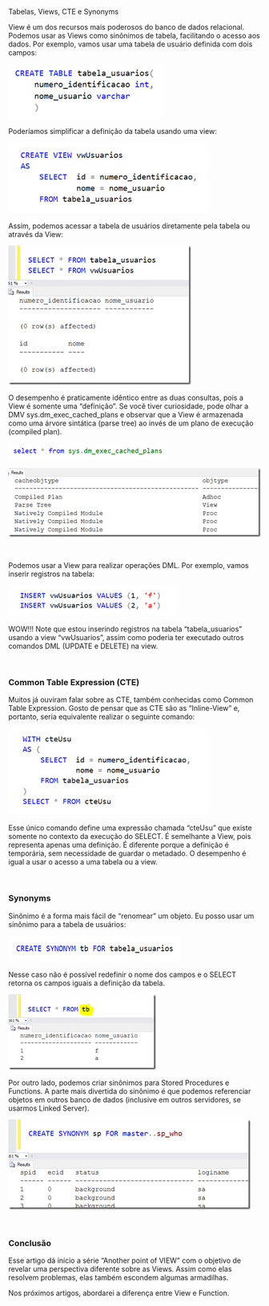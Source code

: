 <a link='https://blogs.msdn.microsoft.com/fcatae/2016/07/12/tabelas-views-cte-e-synonyms/'>Tabelas, Views, CTE e Synonyms</a>
<p>View é um dos recursos mais poderosos do banco de dados relacional. Podemos usar as Views como sinônimos de tabela, facilitando o acesso aos dados. Por exemplo, vamos usar uma tabela de usuário definida com dois campos:</p> <p><a href="images\image357.png"><img title="image" style="border-top: 0px;border-right: 0px;border-bottom: 0px;padding-top: 0px;padding-left: 0px;border-left: 0px;padding-right: 0px" border="0" alt="image" src="images\image_thumb254.png" width="310" height="109"></a></p> <p>Poderíamos simplificar a definição da tabela usando uma view:</p> <p><a href="images\image358.png"><img title="image" style="border-top: 0px;border-right: 0px;border-bottom: 0px;padding-top: 0px;padding-left: 0px;border-left: 0px;padding-right: 0px" border="0" alt="image" src="images\image_thumb255.png" width="398" height="141"></a></p> <p>Assim, podemos acessar a tabela de usuários diretamente pela tabela ou através da View:</p> <p><a href="images\image359.png"><img title="image" style="border-top: 0px;border-right: 0px;border-bottom: 0px;padding-top: 0px;padding-left: 0px;border-left: 0px;padding-right: 0px" border="0" alt="image" src="images\image_thumb256.png" width="365" height="278"></a></p> <p>O desempenho é praticamente idêntico entre as duas consultas, pois a View é somente uma “definição”. Se você tiver curiosidade, pode olhar a DMV sys.dm_exec_cached_plans e observar que a View é armazenada como uma árvore sintática (parse tree) ao invés de um plano de execução (compiled plan). </p> <p><a href="images\image360.png"><img title="image" style="border-top: 0px;border-right: 0px;border-bottom: 0px;padding-top: 0px;padding-left: 0px;border-left: 0px;padding-right: 0px" border="0" alt="image" src="images\image_thumb257.png" width="320" height="33"></a></p> <p><a href="images\image363.png"><img title="image" style="border-top: 0px;border-right: 0px;border-bottom: 0px;padding-top: 0px;padding-left: 0px;border-left: 0px;padding-right: 0px" border="0" alt="image" src="images\image_thumb258.png" width="531" height="138"></a></p> <p>&nbsp;</p> <p>Podemos usar a View para realizar operações DML. Por exemplo, vamos inserir registros na tabela:</p> <p><a href="images\image364.png"><img title="image" style="border-top: 0px;border-right: 0px;border-bottom: 0px;padding-top: 0px;padding-left: 0px;border-left: 0px;padding-right: 0px" border="0" alt="image" src="images\image_thumb259.png" width="335" height="62"></a></p> <p>WOW!!! Note que estou inserindo registros na tabela “tabela_usuarios” usando a view “vwUsuarios”, assim como poderia ter executado outros comandos DML (UPDATE e DELETE) na view.</p> <p>&nbsp;</p> <h3>Common Table Expression (CTE)</h3> <p>Muitos já ouviram falar sobre as CTE, também conhecidas como Common Table Expression. Gosto de pensar que as CTE são as “Inline-View” e, portanto, seria equivalente realizar o seguinte comando:</p> <p><a href="images\image365.png"><img title="image" style="border-top: 0px;border-right: 0px;border-bottom: 0px;padding-top: 0px;padding-left: 0px;border-left: 0px;padding-right: 0px" border="0" alt="image" src="images\image_thumb260.png" width="400" height="174"></a></p> <p>Esse único comando define uma expressão chamada “cteUsu” que existe somente no contexto da execução do SELECT. É semelhante a View, pois representa apenas uma definição. É diferente porque a definição é temporária, sem necessidade de guardar o metadado. O desempenho é igual a usar o acesso a uma tabela ou a view. </p> <p>&nbsp;</p> <h3>Synonyms</h3>    <p>Sinônimo é a forma mais fácil de “renomear” um objeto. Eu posso usar um sinônimo para a tabela de usuários:</p> <p><a href="images\image366.png"><img title="image" style="border-top: 0px;border-right: 0px;border-bottom: 0px;padding-top: 0px;padding-left: 0px;border-left: 0px;padding-right: 0px" border="0" alt="image" src="images\image_thumb261.png" width="345" height="52"></a></p> <p>        <p>Nesse caso não é possível redefinir o nome dos campos e o SELECT retorna os campos iguais a definição da tabela.</p> <p><a href="images\image367.png"><img title="image" style="border-top: 0px;border-right: 0px;border-bottom: 0px;padding-top: 0px;padding-left: 0px;border-left: 0px;padding-right: 0px" border="0" alt="image" src="images\image_thumb262.png" width="295" height="151"></a></p> <p>Por outro lado, podemos criar sinônimos para Stored Procedures e Functions. A parte mais divertida do sinônimo é que podemos referenciar objetos em outros banco de dados (inclusive em outros servidores, se usarmos Linked Server).</p> <p><a href="images\image368.png"><img title="image" style="border-top: 0px;border-right: 0px;border-bottom: 0px;padding-top: 0px;padding-left: 0px;border-left: 0px;padding-right: 0px" border="0" alt="image" src="images\image_thumb263.png" width="484" height="180"></a></p> <p>&nbsp;</p></p>  <h3>Conclusão</h3> <p>Esse artigo dá início a série “Another point of VIEW” com o objetivo de revelar uma perspectiva diferente sobre as Views. Assim como elas resolvem problemas, elas também escondem algumas armadilhas.</p> <p>Nos próximos artigos, abordarei a diferença entre View e Function.</p>
